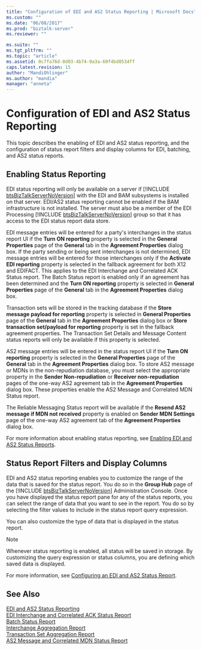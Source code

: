 ```yaml
---
title: "Configuration of EDI and AS2 Status Reporting | Microsoft Docs"
ms.custom: ""
ms.date: "06/08/2017"
ms.prod: "biztalk-server"
ms.reviewer: ""

ms.suite: ""
ms.tgt_pltfrm: ""
ms.topic: "article"
ms.assetid: 0c7fa76d-0d03-4b74-9a3a-60f4bd0534ff
caps.latest.revision: 15
author: "MandiOhlinger"
ms.author: "mandia"
manager: "anneta"
---
```

# Configuration of EDI and AS2 Status Reporting
This topic describes the enabling of EDI and AS2 status reporting, and the configuration of status report filters and display columns for EDI, batching, and AS2 status reports.  
  
## Enabling Status Reporting  
 EDI status reporting will only be available on a server if [!INCLUDE [btsBizTalkServerNoVersion](../includes/btsbiztalkservernoversion-md.md)] with the EDI and BAM subsystems is installed on that server. EDI/AS2 status reporting cannot be enabled if the BAM infrastructure is not installed. The server must also be a member of the EDI Processing [!INCLUDE [btsBizTalkServerNoVersion](../includes/btsbiztalkservernoversion-md.md)] group so that it has access to the EDI status report data store.  
  
 EDI message entries will be entered for a party's interchanges in the status report UI if the **Turn ON reporting** property is selected in the **General Properties** page of the **General** tab in the **Agreement Properties** dialog box. If the party sending or being sent interchanges is not determined, EDI message entries will be entered for those interchanges only if the **Activate EDI reporting** property is selected in the fallback agreement for both X12 and EDIFACT. This applies to the EDI Interchange and Correlated ACK Status report. The Batch Status report is enabled only if an agreement has been determined and the **Turn ON reporting** property is selected in **General Properties** page of the **General** tab in the **Agreement Properties** dialog box.  
  
 Transaction sets will be stored in the tracking database if the **Store message payload for reporting** property is selected in **General Properties** page of the **General** tab in the **Agreement Properties** dialog box or **Store transaction set/payload for reporting** property is set in the fallback agreement properties. The Transaction Set Details and Message Content status reports will only be available if this property is selected.  
  
 AS2 message entries will be entered in the status report UI if the **Turn ON reporting** property is selected in the **General Properties** page of the **General** tab in the **Agreement Properties** dialog box. To store AS2 message or MDNs in the non-repudiation database, you must select the appropriate property in the **Sender Non-repudiation** or **Receiver non-repudiation** pages of the one-way AS2 agreement tab in the **Agreement Properties** dialog box. These properties enable the AS2 Message and Correlated MDN Status report.  
  
 The Reliable Messaging Status report will be available if the **Resend AS2 message if MDN not received** property is enabled on **Sender MDN Settings** page of the one-way AS2 agreement tab of the **Agreement Properties** dialog box.  
  
 For more information about enabling status reporting, see [Enabling EDI and AS2 Status Reports](../core/enabling-edi-and-as2-status-reports.md).  
  
## Status Report Filters and Display Columns  
 EDI and AS2 status reporting enables you to customize the range of the data that is saved for the status report. You do so in the <strong>Group Hub</strong> page of the [!INCLUDE [btsBizTalkServerNoVersion](../includes/btsbiztalkservernoversion-md.md)] Administration Console. Once you have displayed the status report pane for any of the status reports, you can select the range of data that you want to see in the report. You do so by selecting the filter values to include in the status report query expression.  
  
 You can also customize the type of data that is displayed in the status report.  
  
> [!NOTE]
>  Whenever status reporting is enabled, all status will be saved in storage. By customizing the query expression or status columns, you are defining which saved data is displayed.  
  
 For more information, see [Configuring an EDI and AS2 Status Report](../core/configuring-an-edi-and-as2-status-report.md).  
  
## See Also  
 [EDI and AS2 Status Reporting](../core/edi-and-as2-status-reporting.md)   
 [EDI Interchange and Correlated ACK Status Report](../core/edi-interchange-and-correlated-ack-status-report.md)   
 [Batch Status Report](../core/batch-status-report.md)   
 [Interchange Aggregation Report](../core/interchange-aggregation-report.md)   
 [Transaction Set Aggregation Report](../core/transaction-set-aggregation-report.md)   
 [AS2 Message and Correlated MDN Status Report](../core/as2-message-and-correlated-mdn-status-report.md)